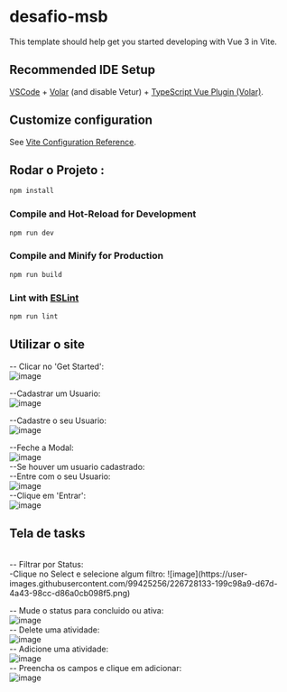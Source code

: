 # desafio-msb

This template should help get you started developing with Vue 3 in Vite.

## Recommended IDE Setup

[VSCode](https://code.visualstudio.com/) + [Volar](https://marketplace.visualstudio.com/items?itemName=Vue.volar) (and disable Vetur) + [TypeScript Vue Plugin (Volar)](https://marketplace.visualstudio.com/items?itemName=Vue.vscode-typescript-vue-plugin).

## Customize configuration

See [Vite Configuration Reference](https://vitejs.dev/config/).

## Rodar o Projeto :

```sh
npm install
```

### Compile and Hot-Reload for Development

```sh
npm run dev
```

### Compile and Minify for Production

```sh
npm run build
```

### Lint with [ESLint](https://eslint.org/)

```sh
npm run lint
```

## Utilizar o site 
-- Clicar no 'Get Started':
<br>
![image](https://user-images.githubusercontent.com/99425256/226545328-3db653ab-4f22-482e-8298-8eb25e9a551a.png)

--Cadastrar um Usuario:
<br>
![image](https://user-images.githubusercontent.com/99425256/226545945-cb24c096-5db1-41ee-a502-a612069975f9.png)

--Cadastre o seu Usuario:
<br>
![image](https://user-images.githubusercontent.com/99425256/226546090-458912bd-204f-4931-bc3f-cb0d50622a0f.png)
  
--Feche a Modal: 
<br>
![image](https://user-images.githubusercontent.com/99425256/226546204-3f522298-f442-4133-9bc1-0b882a019257.png)
<br>
--Se houver um usuario cadastrado:
<br>
--Entre com o seu Usuario:
<br>
![image](https://user-images.githubusercontent.com/99425256/226546282-c6d069a3-56a0-41c9-9065-a0dd1d129b72.png)
<br>
--Clique em 'Entrar':
<br>
![image](https://user-images.githubusercontent.com/99425256/226546398-f77b0412-3fb6-4a3e-95d2-113f5bdf1a8e.png)
<br>

## Tela de tasks
<br>
 -- Filtrar por Status:
<br>
-Clique no Select e selecione algum filtro:
![image](https://user-images.githubusercontent.com/99425256/226728133-199c98a9-d67d-4a43-98cc-d86a0cb098f5.png)

 -- Mude o status para concluido ou ativa:
<br>
![image](https://user-images.githubusercontent.com/99425256/226546750-ab8b2f9c-3d05-4197-89d4-221c6814487d.png)
<br>
 -- Delete uma atividade:
<br>
 ![image](https://user-images.githubusercontent.com/99425256/226546897-55d4c5bb-4256-4b0f-a65d-5788963b43e1.png)
<br>
-- Adicione uma atividade: 
<br>
![image](https://user-images.githubusercontent.com/99425256/226547597-cd00c8a4-da09-44aa-b1b3-fcabf9657144.png)
<br>
-- Preencha os campos e clique em adicionar:
<br>
![image](https://user-images.githubusercontent.com/99425256/226547740-fa7b02ab-5cb3-4a13-b29b-c36776338b1c.png)



